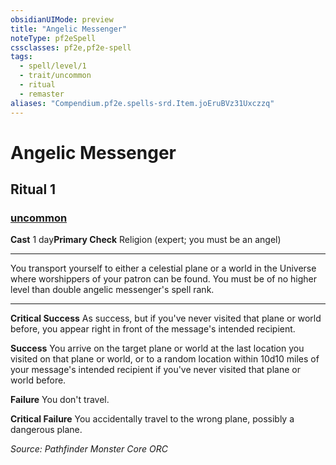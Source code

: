 ```yaml
---
obsidianUIMode: preview
title: "Angelic Messenger"
noteType: pf2eSpell
cssclasses: pf2e,pf2e-spell
tags:
  - spell/level/1
  - trait/uncommon
  - ritual
  - remaster
aliases: "Compendium.pf2e.spells-srd.Item.joEruBVz31Uxczzq" 
---
```

# Angelic Messenger   
## Ritual 1
### [uncommon](uncommon "Uncommon Rarity Trait")

**Cast** 1 day**Primary Check** Religion (expert; you must be an angel)
* * * 
You transport yourself to either a celestial plane or a world in the Universe where worshippers of your patron can be found. You must be of no higher level than double angelic messenger's spell rank.

* * *

**Critical Success** As success, but if you've never visited that plane or world before, you appear right in front of the message's intended recipient.

**Success** You arrive on the target plane or world at the last location you visited on that plane or world, or to a random location within 10d10 miles of your message's intended recipient if you've never visited that plane or world before.

**Failure** You don't travel.

**Critical Failure** You accidentally travel to the wrong plane, possibly a dangerous plane.

*Source: Pathfinder Monster Core*
*ORC*